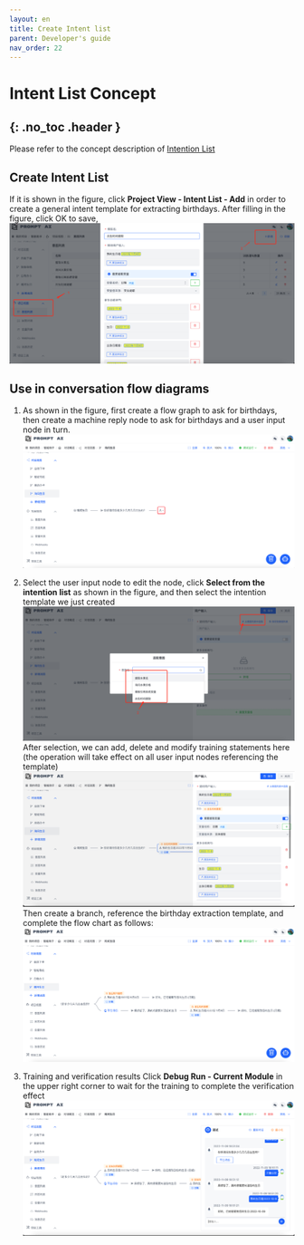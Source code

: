 ```yaml
---
layout: en
title: Create Intent list
parent: Developer's guide
nav_order: 22
---
```


# Intent List Concept
{: .no_toc .header }
---
Please refer to the concept description of [Intention List](/docs/appendix/appendix)

## Create Intent List

If it is shown in the figure, click **Project View - Intent List - Add** in order to create a general intent template for extracting birthdays. After filling in the figure, click OK to save,
![01-user-global](/assets/images/tutorial/template/01-user-global.png)
## Use in conversation flow diagrams
1. As shown in the figure, first create a flow graph to ask for birthdays, then create a machine reply node to ask for birthdays and a user input node in turn.
   ![02-user-global](/assets/images/tutorial/template/02-user-global.png)

2. Select the user input node to edit the node, click **Select from the intention list** as shown in the figure, and then select the intention template we just created
   ![03-user-global](/assets/images/tutorial/template/03-user-global.png)
   After selection, we can add, delete and modify training statements here (the operation will take effect on all user input nodes referencing the template)
   ![04-user-global](/assets/images/tutorial/template/04-user-global.png)
   Then create a branch, reference the birthday extraction template, and complete the flow chart as follows:
   ![05-user-global](/assets/images/tutorial/template/05-user-global.png)
   
3. Training and verification results
   Click **Debug Run - Current Module** in the upper right corner to wait for the training to complete the verification effect
   ![06-user-global](/assets/images/tutorial/template/06-user-global.png)
